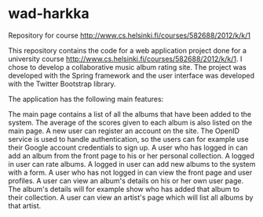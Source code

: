 # wad-harkka
Repository for course http://www.cs.helsinki.fi/courses/582688/2012/k/k/1

This repository contains the code for a web application project done for a university course http://www.cs.helsinki.fi/courses/582688/2012/k/k/1. I chose to develop a collaborative music album rating site. The project was developed with the Spring framework and the user interface was developed with the Twitter Bootstrap library.

The application has the following main features:

The main page contains a list of all the albums that have been added to the system. The average of the scores given to each album is also listed on the main page.
A new user can register an account on the site. The OpenID service is used to handle authentication, so the users can for example use their Google account credentials to sign up.
A user who has logged in can add an album from the front page to his or her personal collection. 
A logged in user can rate albums.
A logged in user can add new albums to the system with a form.
A user who has not logged in can view the front page and user profiles.
A user can view an album's details on his or her own user page. The album's details will for example show who has added that album to their collection.
A user can view an artist's page which will list all albums by that artist.
